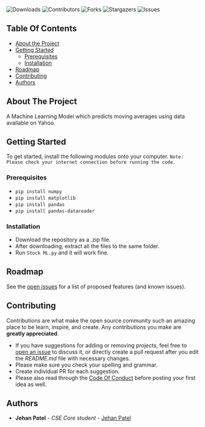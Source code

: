
![Downloads](https://img.shields.io/github/downloads/JehanPatel/stocksmachinelearning/total) ![Contributors](https://img.shields.io/github/contributors/JehanPatel/stocksmachinelearning?color=dark-green) ![Forks](https://img.shields.io/github/forks/JehanPatel/stocksmachinelearning?style=social) ![Stargazers](https://img.shields.io/github/stars/JehanPatel/stocksmachinelearning?style=social) ![Issues](https://img.shields.io/github/issues/JehanPatel/stocksmachinelearning) 

## Table Of Contents

* [About the Project](#about-the-project)
* [Getting Started](#getting-started)
  * [Prerequisites](#prerequisites)
  * [Installation](#installation)
* [Roadmap](#roadmap)
* [Contributing](#contributing)
* [Authors](#authors)

## About The Project

A Machine Learning Model which predicts moving averages using data available on Yahoo.


## Getting Started

To get started, install the following modules onto your computer.
`Note: Please check your internet connection before running the code.`

### Prerequisites

- `pip install numpy`
- `pip install matplotlib`
- `pip install pandas`
- `pip install pandas-datareader`

### Installation

- Download the repository as a .zip file.
- After downloading, extract all the files to the same folder.
- Run `Stock ML.py` and it will work fine.

## Roadmap

See the [open issues](https://github.com/JehanPatel/stocksmachinelearning/issues) for a list of proposed features (and known issues).

## Contributing

Contributions are what make the open source community such an amazing place to be learn, inspire, and create. Any contributions you make are **greatly appreciated**.
* If you have suggestions for adding or removing projects, feel free to [open an issue](https://github.com/JehanPatel/stocksmachinelearning/issues/new) to discuss it, or directly create a pull request after you edit the *README.md* file with necessary changes.
* Please make sure you check your spelling and grammar.
* Create individual PR for each suggestion.
* Please also read through the [Code Of Conduct](https://github.com/JehanPatel/stocksmachinelearning/blob/main/CODE_OF_CONDUCT.md) before posting your first idea as well.

## Authors

* **Jehan Patel** - *CSE Core student* - [Jehan Patel](https://github.com/JehanPatel)
